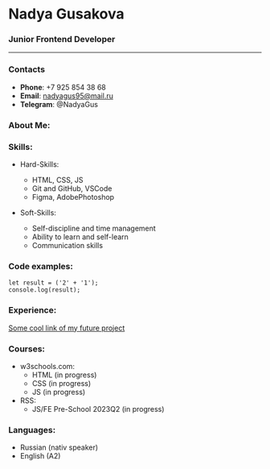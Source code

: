 # Nadya Gusakova
### Junior Frontend Developer
*********
### Contacts
+ **Phone**: +7 925 854 38 68
+ **Email**: nadyagus95@mail.ru
+ **Telegram**: @NadyaGus
### About Me:

### Skills:
* Hard-Skills:
  - HTML, CSS, JS
  - Git and GitHub, VSCode
  - Figma, AdobePhotoshop

* Soft-Skills:
  - Self-discipline and time management
  - Ability to learn and self-learn
  - Communication skills

### Code examples:
```
let result = ('2' + '1');
console.log(result);
```
### Experience:
[Some cool link of my future project](https://www.youtube.com/watch?v=dQw4w9WgXcQ&ab_channel=RickAstley)
### Courses:
* w3schools.com:
  - HTML (in progress)
  - CSS (in progress)
  - JS (in progress)
* RSS:
   - JS/FE Pre-School 2023Q2 (in progress)
### Languages:
* Russian (nativ speaker)
* English (A2)
